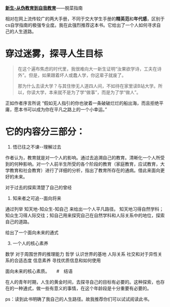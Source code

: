 **[新生-从伪教育到自我教育](https://github.com/Anticorianderist/de-vegetable)**——脱菜指南

相对在网上流传较广的两大手册，不同于交大学生手册的**精英范**和**年代感**，区别于cs自学指南的极强专业度。我在此强烈推荐这本书。它给出了一个人如何寻求自己的人生道路。

# 穿过迷雾，探寻人生目标

>在这个遍布焦虑的时代里，我很难向大一新生证明“汝果欲学诗，工夫在诗外”。但是，如果跟着坏人或蠢人学，你这辈子就废了。
>
>那为什么去读大学？与其住惨无人道四人间，不如待在家里读B站大学。所以，你读大学，本来就不是为了学“做事”，而是为了学“做人”。

正如作者序言所说 “假如无人指引的你也驶着一条破破烂烂的船出海，而且拒绝平庸，愿本书可以成为你在平凡之路上的一个小幸运。” 


# 它的内容分三部分：

1. 悟已往之不谏--理解过去
   
作者认为，教育就是对一个人的影响。通过去追溯自己的教育。清晰化一个人所受到的何种影响。对一个人前半生所受的各个阶段的教育（家庭教育，应试教育，大学教育和社会教育）进行了详细的分析，指出了教育所存在的通病。借此来面向更好的未来。

对于过去的探索清楚了自己的曾经

1. 知来者之可追--面向将来

通过列举 知天地-知众生-知自己 来给出一个人平凡路径。
知天地习得自然学科；知众生习得人际交往；知自己用来探究自己在自然学科和人际关系中的地位，探索自己的道路。

给出了一个面向未来的通式
 
3. 一个人的核心素养

数学 对于周围世界的推理能力
哲学 认识世界的基地
人际关系 社交和对于异性关系的合适态度
信息素养 寻找优质信息和如何使用

面向未来的核心素质。
　
#　结语

在人的青年时期，人生的黄金时间，去探寻自己的目标有必要的。这种探索，也存在的一种通式，做一些有意义的事情，在这个年龄段是十分重要有必要的。

ps：读到此书明确了我自己的人生路径。故我推荐你们可以试试阅读此书。